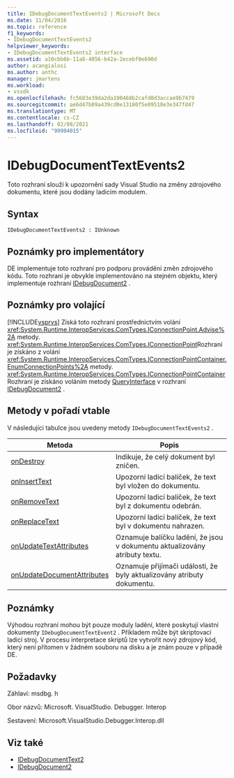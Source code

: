 ```yaml
---
title: IDebugDocumentTextEvents2 | Microsoft Docs
ms.date: 11/04/2016
ms.topic: reference
f1_keywords:
- IDebugDocumentTextEvents2
helpviewer_keywords:
- IDebugDocumentTextEvents2 interface
ms.assetid: a10cbb6b-11a8-4056-b42a-2ecebf0e690d
author: acangialosi
ms.author: anthc
manager: jmartens
ms.workload:
- vssdk
ms.openlocfilehash: fc5683e39da2da190468b2cafd0d3accae9b7479
ms.sourcegitcommit: ae6d47b09a439cd0e13180f5e89510e3e347fd47
ms.translationtype: MT
ms.contentlocale: cs-CZ
ms.lasthandoff: 02/08/2021
ms.locfileid: "99904015"
---
```

# <a name="idebugdocumenttextevents2"></a>IDebugDocumentTextEvents2
Toto rozhraní slouží k upozornění sady Visual Studio na změny zdrojového dokumentu, které jsou dodány ladicím modulem.

## <a name="syntax"></a>Syntax

```
IDebugDocumentTextEvents2 : IUnknown
```

## <a name="notes-for-implementers"></a>Poznámky pro implementátory
 DE implementuje toto rozhraní pro podporu provádění změn zdrojového kódu. Toto rozhraní je obvykle implementováno na stejném objektu, který implementuje rozhraní [IDebugDocument2](../../../extensibility/debugger/reference/idebugdocument2.md) .

## <a name="notes-for-callers"></a>Poznámky pro volající
 [!INCLUDE[vsprvs](../../../code-quality/includes/vsprvs_md.md)] Získá toto rozhraní prostřednictvím volání <xref:System.Runtime.InteropServices.ComTypes.IConnectionPoint.Advise%2A> metody. <xref:System.Runtime.InteropServices.ComTypes.IConnectionPoint>Rozhraní je získáno z volání <xref:System.Runtime.InteropServices.ComTypes.IConnectionPointContainer.EnumConnectionPoints%2A> metody. <xref:System.Runtime.InteropServices.ComTypes.IConnectionPointContainer>Rozhraní je získáno voláním metody [QueryInterface](/cpp/atl/queryinterface) v rozhraní [IDebugDocument2](../../../extensibility/debugger/reference/idebugdocument2.md) .

## <a name="methods-in-vtable-order"></a>Metody v pořadí vtable
 V následující tabulce jsou uvedeny metody `IDebugDocumentTextEvents2` .

|Metoda|Popis|
|------------|-----------------|
|[onDestroy](../../../extensibility/debugger/reference/idebugdocumenttextevents2-ondestroy.md)|Indikuje, že celý dokument byl zničen.|
|[onInsertText](../../../extensibility/debugger/reference/idebugdocumenttextevents2-oninserttext.md)|Upozorní ladicí balíček, že text byl vložen do dokumentu.|
|[onRemoveText](../../../extensibility/debugger/reference/idebugdocumenttextevents2-onremovetext.md)|Upozorní ladicí balíček, že text byl z dokumentu odebrán.|
|[onReplaceText](../../../extensibility/debugger/reference/idebugdocumenttextevents2-onreplacetext.md)|Upozorní ladicí balíček, že text byl v dokumentu nahrazen.|
|[onUpdateTextAttributes](../../../extensibility/debugger/reference/idebugdocumenttextevents2-onupdatetextattributes.md)|Oznamuje balíčku ladění, že jsou v dokumentu aktualizovány atributy textu.|
|[onUpdateDocumentAttributes](../../../extensibility/debugger/reference/idebugdocumenttextevents2-onupdatedocumentattributes.md)|Oznamuje přijímači události, že byly aktualizovány atributy dokumentu.|

## <a name="remarks"></a>Poznámky
 Výhodou rozhraní mohou být pouze moduly ladění, které poskytují vlastní dokumenty `IDebugDocumentTextEvent2` . Příkladem může být skriptovací ladicí stroj. V procesu interpretace skriptů lze vytvořit nový zdrojový kód, který není přítomen v žádném souboru na disku a je znám pouze v případě DE.

## <a name="requirements"></a>Požadavky
 Záhlaví: msdbg. h

 Obor názvů: Microsoft. VisualStudio. Debugger. Interop

 Sestavení: Microsoft.VisualStudio.Debugger.Interop.dll

## <a name="see-also"></a>Viz také
- [IDebugDocumentText2](../../../extensibility/debugger/reference/idebugdocumenttext2.md)
- [IDebugDocument2](../../../extensibility/debugger/reference/idebugdocument2.md)
